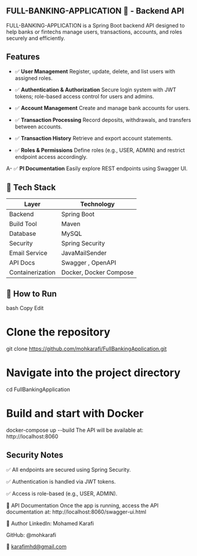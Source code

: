 ## FULL-BANKING-APPLICATION 🏦 - Backend API

FULL-BANKING-APPLICATION is a Spring Boot backend API designed to help banks or fintechs manage users, transactions,
accounts, and roles securely and efficiently.

## Features

- ✅ **User Management**
  Register, update, delete, and list users with assigned roles.

- ✅ **Authentication & Authorization**
  Secure login system with JWT tokens; role-based access control for users and admins.

- ✅ **Account Management**
  Create and manage bank accounts for users.

- ✅ **Transaction Processing**
  Record deposits, withdrawals, and transfers between accounts.

- ✅ **Transaction History**
  Retrieve and export account statements.

- ✅ **Roles & Permissions**
  Define roles (e.g., USER, ADMIN) and restrict endpoint access accordingly.

A- ✅ **PI Documentation**
Easily explore REST endpoints using Swagger UI.

## 🧱 Tech Stack

| Layer            | Technology             |
|------------------|------------------------|
| Backend          | Spring Boot            |
| Build Tool       | Maven                  |
| Database         | MySQL                  |
| Security         | Spring Security        |
| Email Service    | JavaMailSender         |
| API Docs         | Swagger , OpenAPI      |
| Containerization | Docker, Docker Compose |

## 🚀 How to Run

bash
Copy
Edit

# Clone the repository

git clone https://github.com/mohkarafi/FullBankingApplication.git

# Navigate into the project directory

cd FullBankingApplication

# Build and start with Docker

docker-compose up --build
The API will be available at: http://localhost:8060

## Security Notes

✅ All endpoints are secured using Spring Security.

✅ Authentication is handled via JWT tokens.

✅ Access is role-based (e.g., USER, ADMIN).

🔗 API Documentation
Once the app is running, access the API documentation at:
http://localhost:8060/swagger-ui.html

👤 Author
LinkedIn: Mohamed Karafi

GitHub: @mohkarafi

📧 karafimhd@gmail.com